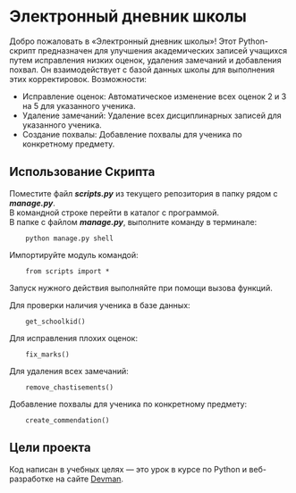# Электронный дневник школы

Добро пожаловать в «Электронный дневник школы»! Этот Python-скрипт предназначен для улучшения академических записей учащихся путем исправления низких оценок, удаления замечаний и добавления похвал. Он взаимодействует с базой данных школы для выполнения этих корректировок.
Возможности:

* Исправление оценок: Автоматическое изменение всех оценок 2 и 3 на 5 для указанного ученика.
* Удаление замечаний: Удаление всех дисциплинарных записей для указанного ученика.
* Создание похвалы: Добавление похвалы для ученика по конкретному предмету.

## Использование Скрипта

Поместите файл _**scripts.py**_ из текущего репозитория в папку рядом с **_manage.py_**.  
В командной строке перейти в каталог с программой.  
В папке с файлом _**manage.py**_, выполните команду в терминале:

        python manage.py shell

Импортируйте модуль командой:

        from scripts import *

Запуск нужного действия выполняйте при помощи вызова функций. 

Для проверки наличия ученика в базе данных:

        get_schoolkid()

Для исправления плохих оценок:
    
        fix_marks()

Для удаления всех замечаний:

        remove_chastisements()

Добавление похвалы для ученика по конкретному предмету:

        create_commendation()

## Цели проекта

Код написан в учебных целях — это урок в курсе по Python и веб-разработке на сайте [Devman](https://dvmn.org).
